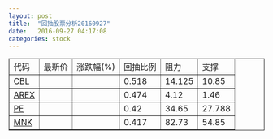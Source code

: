 ```yaml
---
layout: post
title:  "回抽股票分析20160927"
date:   2016-09-27 04:17:08
categories: stock
---
```

<script type="text/javascript">
var stockList = []
stockList.push('gb_cbl');
stockList.push('gb_arex');
stockList.push('gb_pe');
stockList.push('gb_mnk');
</script>
<table border="1">
 <tr>
 <td>代码</td>
 <td>最新价</td>
 <td>涨跌幅(%)</td>
 <td>回抽比例</td>
 <td>阻力</td>
 <td>支撑</td>
</tr>
  <tr id="cbl">
  <td><a href="http://stock.finance.sina.com.cn/usstock/quotes/CBL.html" target="_blank">CBL</a></td><td></td><td></td><td>0.518</td><td>14.125</td><td>10.85</td></tr>
  <tr id="arex">
  <td><a href="http://stock.finance.sina.com.cn/usstock/quotes/AREX.html" target="_blank">AREX</a></td><td></td><td></td><td>0.474</td><td>4.12</td><td>1.46</td></tr>
  <tr id="pe">
  <td><a href="http://stock.finance.sina.com.cn/usstock/quotes/PE.html" target="_blank">PE</a></td><td></td><td></td><td>0.42</td><td>34.65</td><td>27.788</td></tr>
  <tr id="mnk">
  <td><a href="http://stock.finance.sina.com.cn/usstock/quotes/MNK.html" target="_blank">MNK</a></td><td></td><td></td><td>0.417</td><td>82.73</td><td>54.85</td></tr>
</table>
